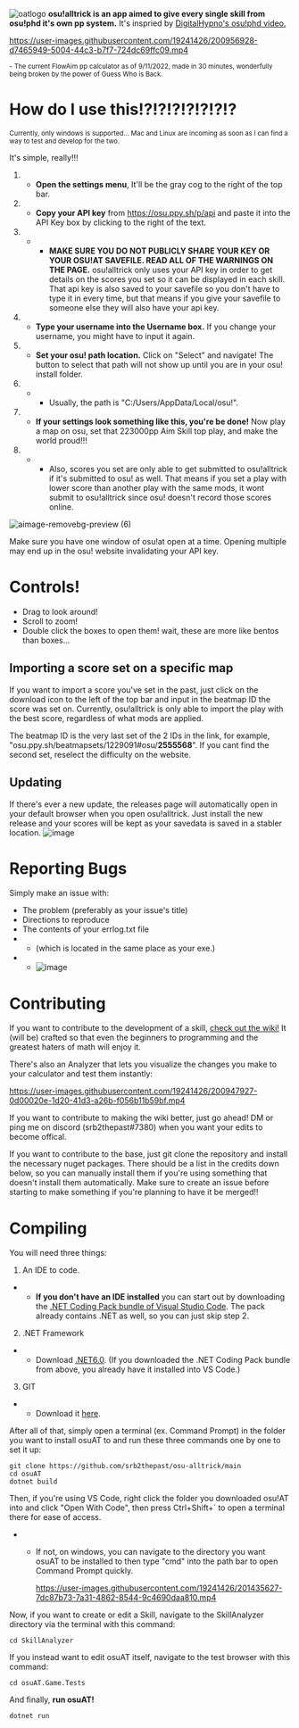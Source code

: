 
![oatlogo](https://user-images.githubusercontent.com/19241426/200944429-65748f64-e1e8-415d-b5a6-1291331385b3.png)
**osu!alltrick is an app aimed to give every single skill from osu!phd it's own pp system.** 
It's inspried by [DigitalHypno's osu!phd video.](https://www.youtube.com/watch?v=uc99yWeP1h4) 

https://user-images.githubusercontent.com/19241426/200956928-d7465949-5004-44c3-b7f7-724dc69ffc09.mp4

<sub> - The current FlowAim pp calculator as of 9/11/2022, made in 30 minutes, wonderfully being broken by the power of Guess Who is Back. </sub>
# How do I use this!?!?!?!?!?!?!?
<sub> Currently, only windows is supported... Mac and Linux are incoming as soon as I can find a way to test and develop for the two.<sub>

It's simple, really!!!
1. - **Open the settings menu**, It'll be the gray cog to the right of the top bar.
2. - **Copy your API key** from https://osu.ppy.sh/p/api and paste it into the API Key box by clicking to the right of the text. 
2. - - **MAKE SURE YOU DO NOT PUBLICLY SHARE YOUR KEY OR YOUR OSU!AT SAVEFILE. READ ALL OF THE WARNINGS ON THE PAGE.** osu!alltrick only uses your API key in order to get details on the scores you set so it can be displayed in each skill. That api key is also saved to your savefile so you don't have to type it in every time, but that means if you give your savefile to someone else they will also have your api key.
3. - **Type your username into the Username box.** If you change your username, you might have to input it again.
4. - **Set your osu! path location.** Click on "Select" and navigate! The button to select that path will not show up until you are in your osu! install folder. 
4. - - Usually, the path is "C:/Users/AppData/Local/osu!".
5. - **If your settings look something like this, you're be done!** Now play a map on osu, set that 223000pp Aim Skill top play, and make the world proud!!!
5. - - Also, scores you set are only able to get submitted to osu!alltrick if it's submitted to osu! as well. That means if you set a play with lower score than another play with the same mods, it wont submit to osu!alltrick since osu! doesn't record those scores online.

![aimage-removebg-preview (6)](https://user-images.githubusercontent.com/19241426/200733022-36f6aba6-dc27-43a1-940c-75493831dea7.png)

Make sure you have one window of osu!at open at a time. Opening multiple may end up in the osu! website invalidating your API key.
# Controls!
- Drag to look around!
- Scroll to zoom!
- Double click the boxes to open them! wait, these are more like bentos than boxes...

## Importing a score set on a specific map
If you want to import a score you've set in the past, just click on the download icon to the left of the top bar and input in the beatmap ID the score was set on. Currently, osu!alltrick is only able to import the play with the best score, regardless of what mods are applied.

The beatmap ID is the very last set of the 2 IDs in the link, for example, "osu.ppy.sh/beatmapsets/1229091#osu/**2555568**". If you cant find the second set, reselect the difficulty on the website.

## Updating
If there's ever a new update, the releases page will automatically open in your default browser when you open osu!alltrick. Just install the new release and your scores will be kept as your savedata is saved in a stabler location.
![image](https://user-images.githubusercontent.com/19241426/200728966-db8ed2fc-f62a-4271-8046-3dcb47c0f8c4.png)

# Reporting Bugs
Simply make an issue with:
- The problem (preferably as your issue's title)
- Directions to reproduce 
- The contents of your errlog.txt file
- - (which is located in the same place as your exe.)
- - ![image](https://user-images.githubusercontent.com/19241426/200729079-14b2911b-9cca-46af-bba4-86d9488c93dd.png)

# Contributing
If you want to contribute to the development of a skill, [check out the wiki!](https://github.com/srb2thepast/osu-alltrick/wiki) It (will be) crafted so that even the beginners to programming and the greatest haters of math will enjoy it. 

There's also an Analyzer that lets you visualize the changes you make to your calculator and test them instantly:

https://user-images.githubusercontent.com/19241426/200947927-0d00020e-1d20-41d3-a26b-f056b11b59bf.mp4


If you want to contribute to making the wiki better, just go ahead! DM or ping me on discord (srb2thepast#7380) when you want your edits to become offical.

If you want to contribute to the base, just git clone the repository and install the necessary nuget packages. There should be a list in the credits down below, so you can manually install them if you're using something that doesn't install them automatically. 
Make sure to create an issue before starting to make something if you're planning to have it be merged!!

# Compiling

You will need three things:
1. An IDE to code.
* * **If you don't have an IDE installed** you can start out by downloading the [.NET Coding Pack bundle of Visual Studio Code](https://code.visualstudio.com/learn/educators/installers#_net-coding-pack). The pack already contains .NET as well, so you can just skip step 2.
2. .NET Framework
* * Download [.NET6.0](https://dotnet.microsoft.com/en-us/download). (If you downloaded the .NET Coding Pack bundle from above, you already have it installed into VS Code.)
3. GIT
* * Download it [here](https://git-scm.com/downloads).


After all of that, simply open a terminal (ex. Command Prompt) in the folder you want to install osuAT to and run these three commands one by one to set it up:
```
git clone https://github.com/srb2thepast/osu-alltrick/main
cd osuAT
dotnet build
```

Then, if you're using VS Code, right click the folder you downloaded osu!AT into and click "Open With Code", then press Ctrl+Shift+` to open a terminal there for ease of access. 
* * If not, on windows, you can navigate to the directory you want osuAT to be installed to then type "cmd" into the path bar to open Command Prompt quickly.
    
    
    https://user-images.githubusercontent.com/19241426/201435627-7dc87b73-7a31-4862-8544-9c4690daa810.mp4




Now, if you want to create or edit a Skill, navigate to the SkillAnalyzer directory via the terminal with this command: 
```
cd SkillAnalyzer
```

If you instead want to edit osuAT itself, navigate to the test browser with this command:
```
cd osuAT.Game.Tests
```

And finally, **run osuAT!**
```
dotnet run
```
